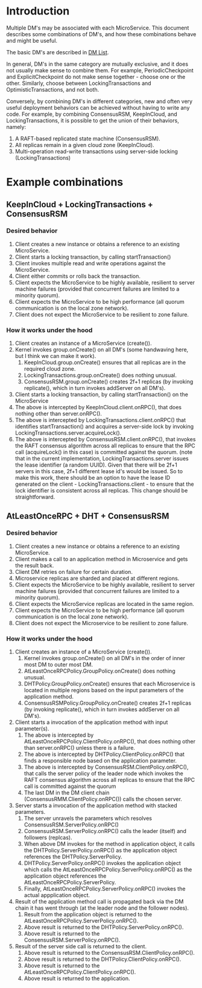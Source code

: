# Introduction

Multiple DM's may be associated with each MicroService.  This
document describes some combinations of DM's, and 
how these combinations behave and might be useful.

The basic DM's are described in [DM List](DM-list.md).

In general, DM's in the same category are mutually exclusive, and it
does not usually make sense to combine them.  For example, PeriodicCheckpoint
and ExplicitCheckpoint do not make sense together - choose one or the other.
Similarly, choose between LockingTransactions and
OptimisticTransactions, and not both.  

Conversely, by combining DM's in different categories, new and often
very useful deployment behaviors can be achieved without having to
write any code.  For example, by combining ConsensusRSM, KeepInCloud,
and LockingTransactions, it is possible to get the union of their
behaviors, namely:

1. A RAFT-based replicated state machine (ConsensusRSM). 
2. All replicas remain in a given cloud zone (KeepInCloud).
3. Multi-operation read-write transactions using server-side locking
   (LockingTransactions)

# Example combinations

## KeepInCloud + LockingTransactions + ConsensusRSM

### Desired behavior

1. Client creates a new instance or obtains a reference to an existing MicroService.
2. Client starts a locking transaction, by calling startTransaction()
3. Client invokes multiple read and write operations against the
   MicroService.
4. Client either commits or rolls back the transaction.
5. Client expects the MicroService to be highly available,
   resilient to server machine failures (provided that concurrent
   failures are limited to a minority quorum).
6. Client expects the MicroService to be high performance (all
   quorum communication is on the local zone network).
7. Client does not expect the MicroService to be resilient to zone failure.   
   
### How it works under the hood

1. Client creates an instance of a MicroService (create()).
  1. Kernel invokes group.onCreate() on all DM's (some handwaving
     here, but I think we can make it work).
	 1. KeepInCloud.group.onCreate() ensures that all replicas are in
        the required cloud zone.
	 1. LockingTransactions.group.onCreate() does nothing unusual.
     1. ConsensusRSM.group.onCreate() creates 2f+1 replicas (by invoking
     replicate(), which in turn invokes addServer on all DM's).
2. Client starts a locking transaction, by calling startTransaction()
   on the MicroService
  1. The above is intercepted by KeepInCloud.client.onRPC(), that does nothing
     other than server.onRPC().
  1. The above is intercepted by LockingTransactions.client.onRPC()
     that identifies startTransaction() and acquires a server-side lock by
     invoking LockingTransactions.server.acquireLock().
  1. The above is intercepted by ConsensusRSM.client.onRPC(), that
     invokes the RAFT consensus algorithm across all replicas to
     ensure that the RPC call (acquireLock() in this case)  is
     committed against the quorum.  (note that in the current
     implementation, LockingTransactions.server issues the lease
     identifier (a random UUID).  Given that there will be 2f+1
     servers in this case, 2f+1 different lease id's would be
     issued. So to make this work, there should be an option to have
     the lease ID generated on the client -
     LockingTransactions.client - to ensure that the lock identifier
     is consistent across all replicas.  This change should be
     straightforward.
     
## AtLeastOnceRPC + DHT + ConsensusRSM

### Desired behavior

1. Client creates a new instance or obtains a reference to an existing MicroService.
2. Client makes a call to an application method in Microservice and gets the result back.
3. Client DM retries on failure for certain duration.
4. Microservice replicas are sharded and placed at different regions.
5. Client expects the MicroService to be highly available,
   resilient to server machine failures (provided that concurrent
   failures are limited to a minority quorum).
6. Client expects the MicroService replicas are located in the same region.
7. Client expects the MicroService to be high performance (all
   quorum communication is on the local zone network).
8. Client does not expect the Microservice to be resilient to zone failure.   
   
### How it works under the hood

1. Client creates an instance of a MicroService (create()).
	1. Kernel invokes group.onCreate() on all DM's in the order of inner most DM to outer most DM.
	1. AtLeastOnceRPCPolicy.GroupPolicy.onCreate() does nothing unusual.	
	1. DHTPolicy.GroupPolicy.onCreate() ensures that each Microservice is located in multiple regions
	based on the input parameters of the application method.
	1. ConsensusRSMPolicy.GroupPolicy.onCreate() creates 2f+1 replicas (by invoking 
	replicate(), which in turn invokes addServer on all DM's).
2. Client starts a invocation of the application method with input parameter(s).
  	1. The above is intercepted by AtLeastOnceRPCPolicy.ClientPolicy.onRPC(), that does nothing 
	other than server.onRPC() unless there is a failure.
  	1. The above is intercepted by DHTPolicy.ClientPolicy.onRPC() 
	that finds a responsible node based on the application parameter.
  	1. The above is intercepted by ConsensusRSM.ClientPolicy.onRPC(), that calls the server policy
	of the leader node which invokes the RAFT consensus algorithm across all replicas to ensure that
	the RPC call is committed against the quorum
  	1. The last DM in the DM client chain (ConsensusRMM.ClientPolicy.onRPC()) calls the chosen server.
3. Server starts a invocation of the application method with stacked parameters.
  	1. The server unravels the parameters which resolves ConsensusRSM.ServerPolicy.onRPC()
  	1. ConsensusRSM.ServerPolicy.onRPC() calls the leader (itself) and followers (replcas).
  	1. When above DM invokes for the method in application object, it calls 
	the DHTPolicy.ServerPolicy.onRPC() as the application object references the DHTPolicy.ServerPolicy.
  	1. DHTPolicy.ServerPolicy.onRPC() invokes the application object which calls the 
	AtLeastOnceRPCPolicy.ServerPolicy.onRPC() as the application object references the 
	AtLeastOnceRPCPolicy.ServerPolicy.
  	1. Finally, AtLeastOnceRPCPolicy.ServerPolicy.onRPC() invokes the actual appplication object.
4. Result of the application method call is propagated back via the DM chain it has went through 
(at the leader node and the follower nodes).
  	1. Result from the application object is returned to the AtLeastOnceRPCPolicy.ServerPolicy.onRPC().
  	1. Above result is returned to the DHTPolicy.ServerPolicy.onRPC().
  	1. Above result is returned to the ConsensusRSM.ServerPolicy.onRPC().
5. Result of the server side call is returned to the client.
 	1. Above result is returned to the ConsensusRSM.ClientPolicy.onRPC().
  	1. Above result is returned to the DHTPolicy.ClientPolicy.onRPC().
  	1. Above result is returned to the AtLeastOnceRPCPolicy.ClientPolicy.onRPC().
  	1. Above result is returned to the application.
	
